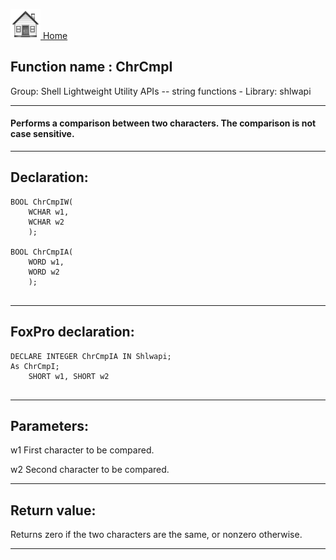 [<img src="../../images/home.png"> Home ](https://github.com/VFPX/Win32API)  

## Function name : ChrCmpI
Group: Shell Lightweight Utility APIs -- string functions - Library: shlwapi    
***  


#### Performs a comparison between two characters. The comparison is not case sensitive.
***  


## Declaration:
```foxpro  
BOOL ChrCmpIW(
    WCHAR w1,
    WCHAR w2
    );

BOOL ChrCmpIA(
    WORD w1,
    WORD w2
    );
  
```  
***  


## FoxPro declaration:
```foxpro  
DECLARE INTEGER ChrCmpIA IN Shlwapi;
As ChrCmpI;
	SHORT w1, SHORT w2
  
```  
***  


## Parameters:
w1 
First character to be compared. 

w2 
Second character to be compared.   
***  


## Return value:
Returns zero if the two characters are the same, or nonzero otherwise.  
***  

